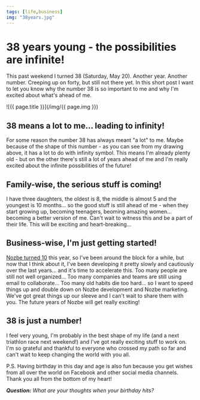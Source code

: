 ```yaml
---
tags: [life,business]
img: "38years.jpg"
---
```


# 38 years young - the possibilities are infinite!

This past weekend I turned 38 (Saturday, May 20). Another year. Another number. Creeping up on forty, but still not there yet. In this short post I want to let you know why the number 38 is so important to me and why I'm excited about what's ahead of me.

<!--More-->

![{{ page.title }}](/img/{{ page.img }})

## 38 means a lot to me... leading to infinity!

For some reason the number 38 has always meant "a lot" to me. Maybe because of the shape of this number - as you can see from my drawing above, it has a lot to do with infinity symbol. This means I'm already plenty old - but on the other there's still a lot of years ahead of me and I'm really excited about the infinite possibilities of the future!

## Family-wise, the serious stuff is coming!

I have three daughters, the oldest is 8, the middle is almost 5 and the youngest is 10 months... so the good stuff is still ahead of me - when they start growing up, becoming teenagers, beoming amazing women... becoming a better version of me. Can't wait to witness this and be a part of their life. This will be exciting and heart-breaking...

## Business-wise, I'm just getting started!

[Nozbe turned 10](https://sliwinski.com/link-nozbe10years/) this year, so I've been around the block for a while, but now that I think about it, I've been developing it pretty slowly and cautiously over the last years... and it's time to accelerate this. Too many people are still not well organized... Too many companies and teams are still using email to collaborate... Too many old habits die too hard... so I want to speed things up and double down on Nozbe development and Nozbe marketing. We've got great things up our sleeve and I can't wait to share them with you. The future years of Nozbe will get really exciting!

## 38 is just a number!

I feel very young, I'm probably in the best shape of my life (and a next triathlon race next weekend!) and I've got really exciting stuff to work on. I'm so grateful and thankful to everyone who crossed my path so far and can't wait to keep changing the world with you all.

P.S. Having birthday in this day and age is also fun because you get wishes from all over the world on Facebook and other social media channels. Thank you all from the bottom of my heart!

***Question:*** *What are your thoughts when your birthday hits?*

[d]: http://db.tt/kD7Liux
[t]: https://twitter.com/MSliwinski
[p]: /podcast
[n]: https://nozbe.com/?a=mike
[r]: https://michael.gratis/radex
[i]: https://michael.gratis/thepodcast
[o]: https://michael.gratis/ipadonly
[pm]: http://productivemag.com/